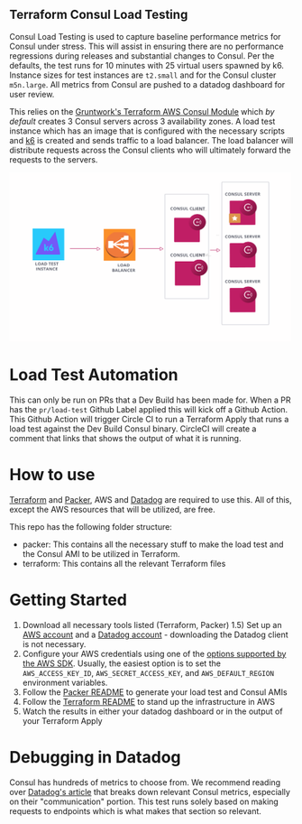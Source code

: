 ## Terraform Consul Load Testing
Consul Load Testing is used to capture baseline performance metrics for Consul under stress. This will assist in ensuring there are no performance regressions during releases and substantial changes to Consul. Per the defaults, the test runs for 10 minutes with 25 virtual users spawned by k6. Instance sizes for test instances are `t2.small` and for the Consul cluster `m5n.large`.  All metrics from Consul are pushed to a datadog dashboard for user review.
 
This relies on the [Gruntwork's Terraform AWS Consul Module](https://github.com/hashicorp/terraform-aws-consul) which *by default* creates 3 Consul servers across 3 availability zones. A load test instance which has an image that is configured with the necessary scripts and [k6](https://k6.io/) is created and sends traffic to a load balancer. The load balancer will distribute requests across the Consul clients who will ultimately forward the requests to the servers.
 
<img src="loadtestdiagram.png" width="500" height="300"/>

# Load Test Automation
This can only be run on PRs that a Dev Build has been made for. When a PR has the `pr/load-test` Github Label applied this will kick off a Github Action. This Github Action will trigger Circle CI to run a Terraform Apply that runs a load test against the Dev Build Consul binary. CircleCI will create a comment that links that shows the output of what it is running.
  
# How to use
[Terraform](https://www.terraform.io/downloads.html) and [Packer](https://www.packer.io/downloads), AWS and [Datadog](https://docs.datadoghq.com/getting_started/) are required to use this. All of this, except the AWS resources that will be utilized, are free.
 
This repo has the following folder structure:
* packer: This contains all the necessary stuff to make the load test and the Consul AMI to be utilized in Terraform.
* terraform: This contains all the relevant Terraform files
 
 
# Getting Started 
 
1) Download all necessary tools listed (Terraform, Packer)
1.5) Set up an [AWS account](https://aws.amazon.com/premiumsupport/knowledge-center/create-and-activate-aws-account/) and a [Datadog account](https://docs.datadoghq.com/getting_started/) - downloading the Datadog client is not necessary. 
2) Configure your AWS credentials using one of the [options supported by the AWS
  SDK](http://docs.aws.amazon.com/sdk-for-java/v1/developer-guide/credentials.html). Usually, the easiest option is to
  set the `AWS_ACCESS_KEY_ID`, `AWS_SECRET_ACCESS_KEY`, and `AWS_DEFAULT_REGION` environment variables.
3) Follow the [Packer README](./packer/README.md) to generate your load test and Consul AMIs
4) Follow the [Terraform README](./terraform/README.md) to stand up the infrastructure in AWS
5) Watch the results in either your datadog dashboard or in the output of your Terraform Apply


# Debugging in Datadog 
Consul has hundreds of metrics to choose from. We recommend reading over [Datadog's article](https://www.datadoghq.com/blog/consul-metrics/#communication-metrics) that breaks down relevant Consul metrics, especially on their "communication" portion. This test runs solely based on making requests to endpoints which is what makes that section so relevant.   
